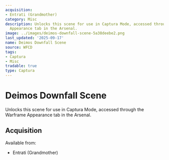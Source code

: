```yaml
---
acquisition:
- Entrati (Grandmother)
category: Misc
description: Unlocks this scene for use in Captura Mode, accessed through the Warframe
  Appearance tab in the Arsenal.
image: ../images/deimos-downfall-scene-5a38deebe2.png
last_updated: '2025-09-17'
name: Deimos Downfall Scene
source: WFCD
tags:
- Captura
- Misc
tradable: true
type: Captura
---
```


# Deimos Downfall Scene

Unlocks this scene for use in Captura Mode, accessed through the Warframe Appearance tab in the Arsenal.

## Acquisition

Available from:
- Entrati (Grandmother)

